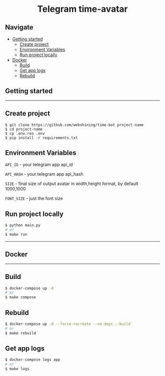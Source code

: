 # <p align="center">Telegram time-avatar</p>

## Navigate
* [Getting started](#getting-started)
    * [Create project](#create-project)
    * [Environment Variables](#environment-variables)
    * [Run project locally](#run-project-locally)
* [Docker](#docker)
    * [Build](#build)
    * [Get app logs](#get-app-logs)
    * [Rebuild](#rebuild)

## Getting started
---
## Create project
```bach
$ git clone https://github.com/webshining/time-bot project-name
$ cd project-name
$ cp .env.ren .env
$ pip install -r requirements.txt
```
## Environment Variables
`API_ID` - your telegram app api_id

`API_HASH` - your telegram app api_hash

`SIZE` - final size of output avatar in width,height format, by default 1000,1000

`FONT_SIZE` - just the font size
## Run project locally
```bash
$ python main.py
# or
$ make run
```
---
## Docker
---
## Build
```bash
$ docker-compose up -d
# or 
$ make compose
```
## Rebuild
```bash
$ docker-compose up -d --force-recreate --no-deps --build
# or
$ make rebuild
```
## Get app logs
```bash
$ docker-compose logs app
# or
$ make logs
```